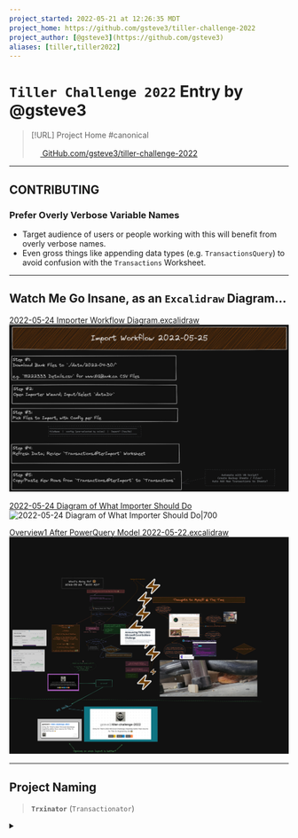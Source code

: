 ```yaml
---
project_started: 2022-05-21 at 12:26:35 MDT
project_home: https://github.com/gsteve3/tiller-challenge-2022
project_author: [@gsteve3](https://github.com/gsteve3)
aliases: [tiller,tiller2022]
---
```


# `Tiller Challenge 2022` Entry by @gsteve3

> [!URL] Project Home #canonical
>
> [<img src="https://github.com/favicon.ico" width="16" height="16"> GitHub.com/gsteve3/tiller-challenge-2022](https://github.com/gsteve3/tiller-challenge-2022)
>

---

## CONTRIBUTING

### Prefer Overly Verbose Variable Names
- Target audience of users or people working with this will benefit from overly verbose names.
- Even gross things like appending data types (e.g. `TransactionsQuery`) to avoid confusion with the `Transactions` Worksheet.


---

## Watch Me Go Insane, as an `Excalidraw` Diagram...


[2022-05-24 Importer Workflow Diagram.excalidraw](diagrams/2022-05-24%20Importer%20Workflow%20Diagram.excalidraw.md)
![2022-05-24 Importer Workflow Diagram.png|700](2022-05-24%20Importer%20Workflow%20Diagram.png)

[2022-05-24 Diagram of What Importer Should Do](diagrams/2022-05-24%20Diagram%20of%20What%20Importer%20Should%20Do.md)
![2022-05-24 Diagram of What Importer Should Do|700](diagrams/2022-05-24%20Diagram%20of%20What%20Importer%20Should%20Do.png)

[Overview1 After PowerQuery Model 2022-05-22.excalidraw](diagrams/Overview1%20After%20PowerQuery%20Model%202022-05-22.excalidraw)
![Overview1 After PowerQuery Model 2022-05-22.excalidraw.thumb.png|700](diagrams/Overview1%20After%20PowerQuery%20Model%202022-05-22.excalidraw.thumb.png)

---


## Project Naming

> **`Trxinator`** (`Transactionator`)


<details>
<summary></summary>
<br />
2022-05-26 at 14:19:21 MDT
<br /><br />

- How to pronounce this project's name?
- Option 1: `T-rex` in `ator` (like `gator`)
- Option 2: `Transactionator` (as in `Transaction` + `ator`)
-

</details>

